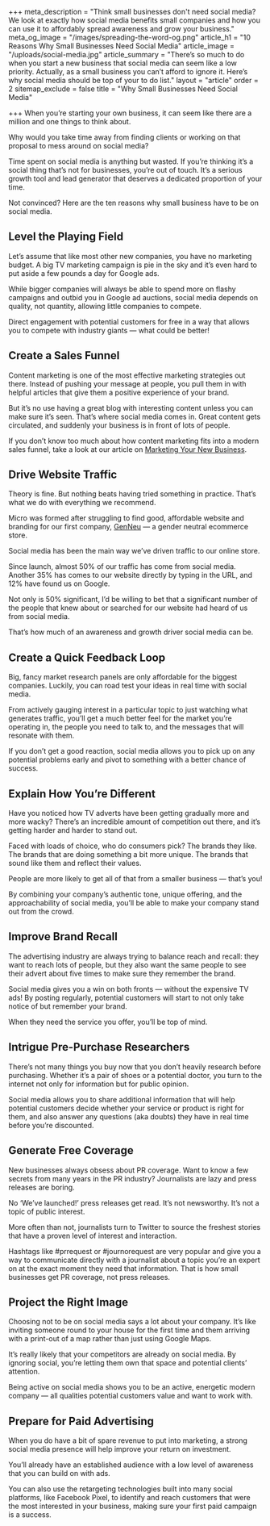 +++
meta_description = "Think small businesses don't need social media? We look at exactly how social media benefits small companies and how you can use it to affordably spread awareness and grow your business."
meta_og_image = "/images/spreading-the-word-og.png"
article_h1 = "10 Reasons Why Small Businesses Need Social Media"
article_image = "/uploads/social-media.jpg"
article_summary = "There’s so much to do when you start a new business that social media can seem like a low priority. Actually, as a small business you can’t afford to ignore it. Here’s why social media should be top of your to do list."
layout = "article"
order = 2
sitemap_exclude = false
title = "Why Small Businesses Need Social Media"

+++
When you’re starting your own business, it can seem like there are a million and one things to think about.

Why would you take time away from finding clients or working on that proposal to mess around on social media?

Time spent on social media is anything but wasted. If you’re thinking it’s a social thing that’s not for businesses, you’re out of touch. It’s a serious growth tool and lead generator that deserves a dedicated proportion of your time.

Not convinced? Here are the ten reasons why small business have to be on social media.

## Level the Playing Field

Let’s assume that like most other new companies, you have no marketing budget. A big TV marketing campaign is pie in the sky and it’s even hard to put aside a few pounds a day for Google ads.

While bigger companies will always be able to spend more on flashy campaigns and outbid you in Google ad auctions, social media depends on quality, not quantity, allowing little companies to compete.

Direct engagement with potential customers for free in a way that allows you to compete with industry giants — what could be better!

## Create a Sales Funnel

Content marketing is one of the most effective marketing strategies out there. Instead of pushing your message at people, you pull them in with helpful articles that give them a positive experience of your brand.

But it’s no use having a great blog with interesting content unless you can make sure it’s seen. That’s where social media comes in. Great content gets circulated, and suddenly your business is in front of lots of people.

If you don’t know too much about how content marketing fits into a modern sales funnel, take a look at our article on [Marketing Your New Business](/resource-centre/spreading-the-word/start-marketing-a-new-business/).

## Drive Website Traffic

Theory is fine. But nothing beats having tried something in practice. That’s what we do with everything we recommend.

Micro was formed after struggling to find good, affordable website and branding for our first company, [GenNeu](https://genneu.co.uk/) — a gender neutral ecommerce store.

Social media has been the main way we’ve driven traffic to our online store.

Since launch, almost 50% of our traffic has come from social media. Another 35% has comes to our website directly by typing in the URL, and 12% have found us on Google.

Not only is 50% significant, I’d be willing to bet that a significant number of the people that knew about or searched for our website had heard of us from social media.

That’s how much of an awareness and growth driver social media can be.

## Create a Quick Feedback Loop

Big, fancy market research panels are only affordable for the biggest companies. Luckily, you can road test your ideas in real time with social media.

From actively gauging interest in a particular topic to just watching what generates traffic, you’ll get a much better feel for the market you’re operating in, the people you need to talk to, and the messages that will resonate with them.

If you don’t get a good reaction, social media allows you to pick up on any potential problems early and pivot to something with a better chance of success.

## Explain How You’re Different

Have you noticed how TV adverts have been getting gradually more and more wacky? There’s an incredible amount of competition out there, and it’s getting harder and harder to stand out.

Faced with loads of choice, who do consumers pick? The brands they like. The brands that are doing something a bit more unique. The brands that sound like them and reflect their values.

People are more likely to get all of that from a smaller business — that’s you!

By combining your company’s authentic tone, unique offering, and the approachability of social media, you’ll be able to make your company stand out from the crowd.

## Improve Brand Recall

The advertising industry are always trying to balance reach and recall: they want to reach lots of people, but they also want the same people to see their advert about five times to make sure they remember the brand.

Social media gives you a win on both fronts — without the expensive TV ads! By posting regularly, potential customers will start to not only take notice of but remember your brand.

When they need the service you offer, you’ll be top of mind.

## Intrigue Pre-Purchase Researchers

There’s not many things you buy now that you don’t heavily research before purchasing. Whether it’s a pair of shoes or a potential doctor, you turn to the internet not only for information but for public opinion.

Social media allows you to share additional information that will help potential customers decide whether your service or product is right for them, and also answer any questions (aka doubts) they have in real time before you’re discounted.

## Generate Free Coverage

New businesses always obsess about PR coverage. Want to know a few secrets from many years in the PR industry? Journalists are lazy and press releases are boring.

No ‘We’ve launched!’ press releases get read. It’s not newsworthy. It’s not a topic of public interest.

More often than not, journalists turn to Twitter to source the freshest stories that have a proven level of interest and interaction.

Hashtags like #prrequest or #journorequest are very popular and give you a way to communicate directly with a journalist about a topic you’re an expert on at the exact moment they need that information. That is how small businesses get PR coverage, not press releases.

## Project the Right Image

Choosing not to be on social media says a lot about your company. It’s like inviting someone round to your house for the first time and them arriving with a print-out of a map rather than just using Google Maps.

It’s really likely that your competitors are already on social media. By ignoring social, you’re letting them own that space and potential clients’ attention.

Being active on social media shows you to be an active, energetic modern company — all qualities potential customers value and want to work with.

## Prepare for Paid Advertising

When you do have a bit of spare revenue to put into marketing, a strong social media presence will help improve your return on investment.

You’ll already have an established audience with a low level of awareness that you can build on with ads.

You can also use the retargeting technologies built into many social platforms, like Facebook Pixel, to identify and reach customers that were the most interested in your business, making sure your first paid campaign is a success.